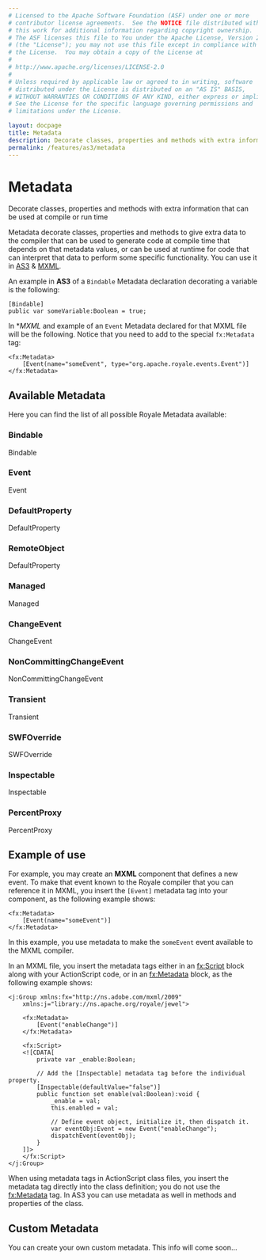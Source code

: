 ```yaml
---
# Licensed to the Apache Software Foundation (ASF) under one or more
# contributor license agreements.  See the NOTICE file distributed with
# this work for additional information regarding copyright ownership.
# The ASF licenses this file to You under the Apache License, Version 2.0
# (the "License"); you may not use this file except in compliance with
# the License.  You may obtain a copy of the License at
# 
# http://www.apache.org/licenses/LICENSE-2.0
# 
# Unless required by applicable law or agreed to in writing, software
# distributed under the License is distributed on an "AS IS" BASIS,
# WITHOUT WARRANTIES OR CONDITIONS OF ANY KIND, either express or implied.
# See the License for the specific language governing permissions and
# limitations under the License.

layout: docpage
title: Metadata
description: Decorate classes, properties and methods with extra information that can be used at compile or run time
permalink: /features/as3/metadata
---
```


# Metadata

Decorate classes, properties and methods with extra information that can be used at compile or run time

Metadata decorate classes, properties and methods to give extra data to the compiler that can be used to generate code at compile time that depends on that metadata values, or can be used at runtime for code that can interpret that data to perform some specific functionality. You can use it in [AS3](features/as3) & [MXML](features/mxml).

An example in **AS3** of a `Bindable` Metadata declaration decorating a variable is the following:

```as3
[Bindable]
public var someVariable:Boolean = true;
```

In **MXML* and example of an `Event` Metadata declared for that MXML file will be the following. Notice that you need to add to the special `fx:Metadata` tag:

```mxml
<fx:Metadata>
	[Event(name="someEvent", type="org.apache.royale.events.Event")]
</fx:Metadata>
```

## Available Metadata

Here you can find the list of all possible Royale Metadata available:

### Bindable

Bindable

### Event

Event

### DefaultProperty

DefaultProperty

### RemoteObject

DefaultProperty

### Managed

Managed

### ChangeEvent

ChangeEvent

### NonCommittingChangeEvent

NonCommittingChangeEvent

### Transient

Transient

### SWFOverride

SWFOverride

### Inspectable

Inspectable

### PercentProxy

PercentProxy

## Example of use

For example, you may create an **MXML** component that defines a new event. To make that event known to the Royale compiler that you can reference it in MXML, you insert the `[Event]` metadata tag into your component, as the following example shows:

```mxml
<fx:Metadata>
	[Event(name="someEvent")]
</fx:Metadata>
```

In this example, you use metadata to make the `someEvent` event available to the MXML compiler.

In an MXML file, you insert the metadata tags either in an <fx:Script> block along with your ActionScript code, or in an <fx:Metadata> block, as the following example shows:

```mxml
<j:Group xmlns:fx="http://ns.adobe.com/mxml/2009"
	xmlns:j="library://ns.apache.org/royale/jewel">

    <fx:Metadata>
        [Event("enableChange")]
    </fx:Metadata>

    <fx:Script>
    <![CDATA[
        private var _enable:Boolean;

        // Add the [Inspectable] metadata tag before the individual property.
        [Inspectable(defaultValue="false")]
        public function set enable(val:Boolean):void {
            _enable = val;
            this.enabled = val;

            // Define event object, initialize it, then dispatch it. 
            var eventObj:Event = new Event("enableChange");
            dispatchEvent(eventObj);
        }
    ]]>
    </fx:Script>
</j:Group>
```

When using metadata tags in ActionScript class files, you insert the metadata tag directly into the class definition; you do not use the <fx:Metadata> tag.
In AS3 you can use metadata as well in methods and properties of the class.

## Custom Metadata

You can create your own custom metadata. This info will come soon...